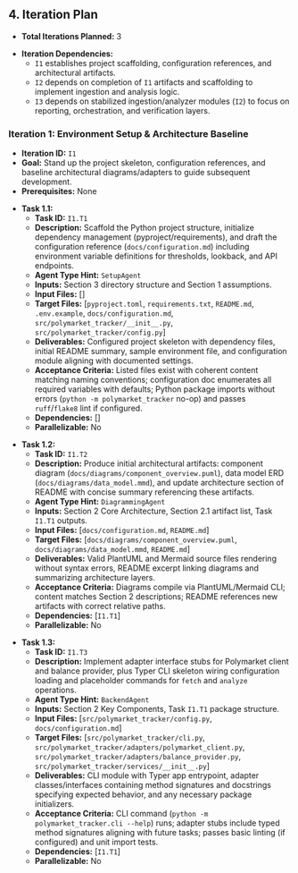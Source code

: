 <!-- anchor: iteration-plan -->
## 4. Iteration Plan

<!-- anchor: total-iterations -->
*   **Total Iterations Planned:** 3

<!-- anchor: iteration-dependencies -->
*   **Iteration Dependencies:**
    - `I1` establishes project scaffolding, configuration references, and architectural artifacts.
    - `I2` depends on completion of `I1` artifacts and scaffolding to implement ingestion and analysis logic.
    - `I3` depends on stabilized ingestion/analyzer modules (`I2`) to focus on reporting, orchestration, and verification layers.

<!-- anchor: iteration-1-plan -->
### Iteration 1: Environment Setup & Architecture Baseline

*   **Iteration ID:** `I1`
*   **Goal:** Stand up the project skeleton, configuration references, and baseline architectural diagrams/adapters to guide subsequent development.
*   **Prerequisites:** None

<!-- anchor: task-i1-t1 -->
*   **Task 1.1:**
    *   **Task ID:** `I1.T1`
    *   **Description:** Scaffold the Python project structure, initialize dependency management (pyproject/requirements), and draft the configuration reference (`docs/configuration.md`) including environment variable definitions for thresholds, lookback, and API endpoints.
    *   **Agent Type Hint:** `SetupAgent`
    *   **Inputs:** Section 3 directory structure and Section 1 assumptions.
    *   **Input Files:** []
    *   **Target Files:** [`pyproject.toml`, `requirements.txt`, `README.md`, `.env.example`, `docs/configuration.md`, `src/polymarket_tracker/__init__.py`, `src/polymarket_tracker/config.py`]
    *   **Deliverables:** Configured project skeleton with dependency files, initial README summary, sample environment file, and configuration module aligning with documented settings.
    *   **Acceptance Criteria:** Listed files exist with coherent content matching naming conventions; configuration doc enumerates all required variables with defaults; Python package imports without errors (`python -m polymarket_tracker` no-op) and passes `ruff`/`flake8` lint if configured.
    *   **Dependencies:** []
    *   **Parallelizable:** No

<!-- anchor: task-i1-t2 -->
*   **Task 1.2:**
    *   **Task ID:** `I1.T2`
    *   **Description:** Produce initial architectural artifacts: component diagram (`docs/diagrams/component_overview.puml`), data model ERD (`docs/diagrams/data_model.mmd`), and update architecture section of README with concise summary referencing these artifacts.
    *   **Agent Type Hint:** `DiagrammingAgent`
    *   **Inputs:** Section 2 Core Architecture, Section 2.1 artifact list, Task `I1.T1` outputs.
    *   **Input Files:** [`docs/configuration.md`, `README.md`]
    *   **Target Files:** [`docs/diagrams/component_overview.puml`, `docs/diagrams/data_model.mmd`, `README.md`]
    *   **Deliverables:** Valid PlantUML and Mermaid source files rendering without syntax errors, README excerpt linking diagrams and summarizing architecture layers.
    *   **Acceptance Criteria:** Diagrams compile via PlantUML/Mermaid CLI; content matches Section 2 descriptions; README references new artifacts with correct relative paths.
    *   **Dependencies:** [`I1.T1`]
    *   **Parallelizable:** No

<!-- anchor: task-i1-t3 -->
*   **Task 1.3:**
    *   **Task ID:** `I1.T3`
    *   **Description:** Implement adapter interface stubs for Polymarket client and balance provider, plus Typer CLI skeleton wiring configuration loading and placeholder commands for `fetch` and `analyze` operations.
    *   **Agent Type Hint:** `BackendAgent`
    *   **Inputs:** Section 2 Key Components, Task `I1.T1` package structure.
    *   **Input Files:** [`src/polymarket_tracker/config.py`, `docs/configuration.md`]
    *   **Target Files:** [`src/polymarket_tracker/cli.py`, `src/polymarket_tracker/adapters/polymarket_client.py`, `src/polymarket_tracker/adapters/balance_provider.py`, `src/polymarket_tracker/services/__init__.py`]
    *   **Deliverables:** CLI module with Typer app entrypoint, adapter classes/interfaces containing method signatures and docstrings specifying expected behavior, and any necessary package initializers.
    *   **Acceptance Criteria:** CLI command (`python -m polymarket_tracker.cli --help`) runs; adapter stubs include typed method signatures aligning with future tasks; passes basic linting (if configured) and unit import tests.
    *   **Dependencies:** [`I1.T1`]
    *   **Parallelizable:** No
